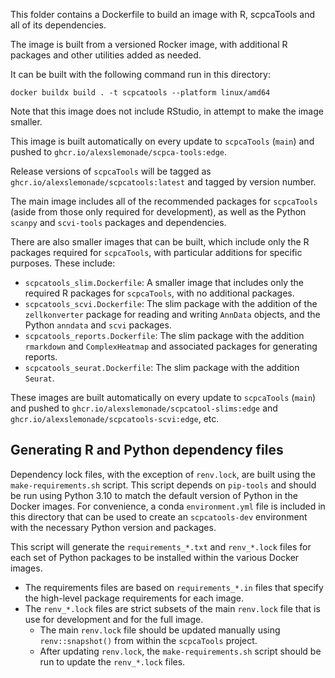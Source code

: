 This folder contains a Dockerfile to build an image with R, scpcaTools and all of its dependencies.

The image is built from a versioned Rocker image, with additional R packages and other utilities added as needed.

It can be built with the following command run in this directory:

```
docker buildx build . -t scpcatools --platform linux/amd64
```

Note that this image does not include RStudio, in attempt to make the image smaller.

This image is built automatically on every update to `scpcaTools` (`main`) and pushed to `ghcr.io/alexslemonade/scpca-tools:edge`.

Release versions of `scpcaTools` will be tagged as `ghcr.io/alexslemonade/scpcatools:latest` and tagged by version number.

The main image includes all of the recommended packages for `scpcaTools` (aside from those only required for development), as well as the Python `scanpy` and `scvi-tools` packages and dependencies.

There are also smaller images that can be built, which include only the R packages required for `scpcaTools`, with particular additions for specific purposes. These include:

- `scpcatools_slim.Dockerfile`: A smaller image that includes only the required R packages for `scpcaTools`, with no additional packages.
- `scpcatools_scvi.Dockerfile`: The slim package with the addition of the `zellkonverter` package for reading and writing `AnnData` objects, and the Python `anndata` and `scvi` packages.
- `scpcatools_reports.Dockerfile`: The slim package with the addition `rmarkdown` and `ComplexHeatmap` and associated packages for generating reports.
- `scpcatools_seurat.Dockerfile`: The slim package with the addition `Seurat`.

These images are built automatically on every update to `scpcaTools` (`main`) and pushed to `ghcr.io/alexslemonade/scpcatool-slims:edge` and `ghcr.io/alexslemonade/scpcatools-scvi:edge`, etc.

## Generating R and Python dependency files

Dependency lock files, with the exception of `renv.lock`, are built using the `make-requirements.sh` script.
This script depends on `pip-tools` and should be run using Python 3.10 to match the default version of Python in the Docker images.
For convenience, a conda `environment.yml` file is included in this directory that can be used to create an `scpcatools-dev` environment with the necessary Python version and packages.

This script will generate the `requirements_*.txt` and `renv_*.lock` files for each set of Python packages to be installed within the various Docker images.
- The requirements files are based on `requirements_*.in` files that specify the high-level package requirements for each image.
- The `renv_*.lock` files are strict subsets of the main `renv.lock` file that is use for development and for the full image.
  - The main `renv.lock` file should be updated manually using `renv::snapshot()` from within the `scpcaTools` project.
  - After updating `renv.lock`, the `make-requirements.sh` script should be run to update the `renv_*.lock` files.
